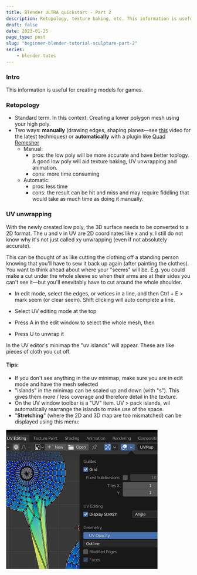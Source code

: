 ```yaml
---
title: Blender ULTRA quickstart - Part 2
description: Retopology, texture baking, etc. This information is useful for creating models for games.
draft: false
date: 2023-01-25
page_type: post
slug: "beginner-blender-tutorial-sculpture-part-2"
series: 
    - blender-tutes
---
```


<style>img { max-width: 450px; margin: auto; }</style>

### Intro

This information is useful for creating models for games.


### Retopology 

- Standard term. In this context: Creating a lower polygon mesh using your high poly.
- Two ways: **manually** (drawing edges, shaping planes—see [this](https://www.youtube.com/watch?v=X2GNyEUvpD4) video for the latest techniques) or **automatically** with a plugin like [Quad Remesher](https://exoside.com/quadremesher/)
    - Manual: 
        - pros: the low poly will be more accurate and have better toplogy. A good low poly will aid texture baking, UV unwrapping and animation.
        - cons: more time consuming
    - Automatic:
        - pros: less time
        - cons: the result can be hit and miss and may require fiddling that would take as much time as doing it manually.



### UV unwrapping

With the newly created low poly, the 3D surface needs to be converted to a 2D format. The u and v in UV are 2D coordinates like x and y. I still do not know why it's not just called xy unwrapping (even if not absolutely accurate).

This can be thought of as like cutting the clothing off a standing person knowing that you'll have to sew it back up again (after painting the clothes). You want to think ahead about where your "seems" will be. E.g. you could make a cut under the whole sleeve so when their  arms are at their sides you can't see it—but you'll enevitably have to cut around the whole shoulder.

- In edit mode, select the edges, or vetices in a line, and then Ctrl + E > mark seem (or clear seem). Shift clicking will auto complete a line.

- Select UV editing mode at the top
- Press A in the edit window to select the whole mesh, then
- Press U to unwrap it

In the UV editor's minimap the "uv islands" will appear. These are like pieces of cloth you cut off.  

#### Tips:

- If you don't see anything in the uv minimap, make sure you are in edit mode and have the mesh selected
- "islands" in the minimap can be scaled up and down (with "s"). This gives them more / less coverage and therefore detail in the texture.
- On the UV window toolbar is a "UV" item. UV > pack islands, wil automatically rearrange the islands to make use of the space.
- "**Stretching**" (where the 2D and 3D map are too mismatched) can be displayed using this menu:

![stretching-menu](images/22-03-52.png)


